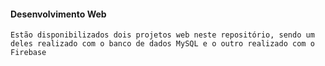 #### Desenvolvimento Web

`Estão disponibilizados dois projetos web neste repositório, sendo um deles realizado com o banco de dados MySQL e o outro realizado com o Firebase`
